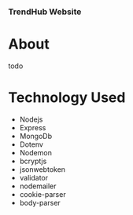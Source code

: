 ### TrendHub Website 

# About
todo

# Technology Used
* Nodejs
* Express
* MongoDb
* Dotenv
* Nodemon
* bcryptjs 
* jsonwebtoken 
* validator 
* nodemailer 
* cookie-parser 
* body-parser